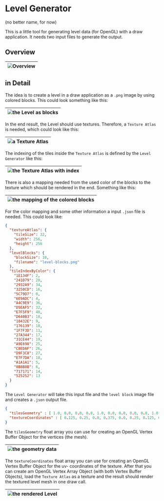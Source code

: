 # Level Generator

(no better name, for now)

This is a little tool for generating level data (for OpenGL) with a draw application.
It needs two input files to generate the output.

## Overview

| ![Overview][overview] |
| ----------------------|

## in Detail

The idea is to create a level in a draw application as a `.png` image by using colored blocks.
This could look something like this:

| ![the Level as blocks][blocks] |
| ------------------------------ |

In the end result, the Level should use textures. Therefore, a `Texture Atlas` is needed, which could look like this:

| ![a Texture Atlas][texture-atlas] |
| --------------------------------- |

The indexing of the tiles inside the `Texture Atlas` is defined by the `Level Generator` like this:

| ![the Texture Atlas with index][texture-atlas-index] |
| ---------------------------------------------------- |

There is also a mapping needed from the used color of the blocks to the texture which should be rendered in the end.
Something like this:

| ![the mapping of the colored blocks][map] |
| ----------------------------------------- |

For the color mapping and some other information a input `.json` file is needed.
This could look like:
```json
{
  "textureAtlas": {
    "tileSize": 32,
    "width": 256,
    "height": 256
  },
  "levelBlocks": {
    "blockSize": 10,
    "filename": "level-blocks.png"
  },
  "tileIndexByColor": {
    "1E134F": 2,
    "241D79": 20,
    "2932A9": 34,
    "3250CD": 16,
    "5C79D7": 0,
    "6E9ADC": 4,
    "A4C9E9": 36,
    "D5EAF5": 32,
    "E7F5F9": 40,
    "D640B3": 18,
    "10432E": 9,
    "176139": 10,
    "1F7F3D": 11,
    "27A344": 17,
    "31CE44": 19,
    "A9E698": 25,
    "C8EDAF": 26,
    "D9F3C8": 27,
    "E7F7DA": 18,
    "A1A1A1": 5,
    "8B8B8B": 6,
    "717171": 14,
    "525252": 13
  }
}
```

The `Level Generator` will take this input file and the `level block` image file and creates a `.json`  output file.

```json
{
  "tilesGeometry" : [ 1.0, 0.0, 0.0, 0.0, 1.0, 0.0, 0.0, 0.0, 0.0, 1.0, 0.0, 0.0, 1.0, 1.0, 0.0, 0.0, 1.0, 0.0, 2.0, ... ],
  "textureCoordinates" : [ 0.125, 0.25, 0.0, 0.375, 0.0, 0.25, 0.125, 0.25, 0.125, 0.375, 0.0, 0.375, 0.125, 0.25, 0.0, 0.375, ... ]
}
```

The `tilesGeometry` float array you can use for creating an OpenGL Vertex Buffer Object for the vertices (the mesh).

| ![the geometry data][mesh] |
| -------------------------- |

The `textureCoordinates` float array you can use for creating an OpenGL Vertex Buffer Object for the uv- coordinates of the texture. 
After that you can create am OpenGL Vertex Array Object (with both Vertex Buffer Objects), load the `Texture Atlas` as a texture and the result should render the textured level mesh in one draw call.

| ![the rendered Level][result] |
| ----------------------------- |

[blocks]: images/level-blocks.png
[map]: images/map-hint.png
[mesh]: images/mesh.png
[overview]: images/Overview.svg
[result]: images/result.png
[texture-atlas]: images/texture-atlas.png
[texture-atlas-index]: images/texture-atlas-index.png